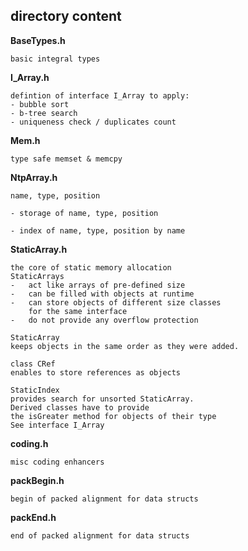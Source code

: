 ## directory content

**BaseTypes.h**
```
basic integral types
```

**I_Array.h**
```
defintion of interface I_Array to apply:
- bubble sort
- b-tree search
- uniqueness check / duplicates count
```

**Mem.h**
```
type safe memset & memcpy
```

**NtpArray.h**
```
name, type, position

- storage of name, type, position

- index of name, type, position by name
```

**StaticArray.h**
```
the core of static memory allocation
StaticArrays
-   act like arrays of pre-defined size
-   can be filled with objects at runtime
-   can store objects of different size classes
    for the same interface
-   do not provide any overflow protection

StaticArray
keeps objects in the same order as they were added.

class CRef
enables to store references as objects

StaticIndex
provides search for unsorted StaticArray.
Derived classes have to provide
the isGreater method for objects of their type
See interface I_Array
```

**coding.h**
```
misc coding enhancers
```

**packBegin.h**
```
begin of packed alignment for data structs
```

**packEnd.h**
```
end of packed alignment for data structs
```
